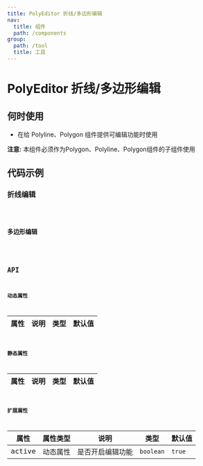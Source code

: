 ```yaml
---
title: PolyEditor 折线/多边形编辑
nav:
  title: 组件
  path: /components
group:
  path: /tool
  title: 工具
---
```


# PolyEditor 折线/多边形编辑

## 何时使用

- 在给 Polyline、Polygon 组件提供可编辑功能时使用

**注意:** 本组件必须作为Polygon、Polyline、Polygon组件的子组件使用

## 代码示例

### 折线编辑

<code src="./demo/demo-01.tsx" />

### 多边形编辑

<code src="./demo/demo-02.tsx" />

## API

### 动态属性

| 属性 |说明|类型|默认值|
|-----|----|----|----|

### 静态属性

| 属性 |说明|类型|默认值|
|-----|----|----|----|

### 扩展属性

| 属性 | 属性类型 |说明|类型|默认值|
|-----|----|----|----|----|
|active| 动态属性 | 是否开启编辑功能 | `boolean` | `true` |

